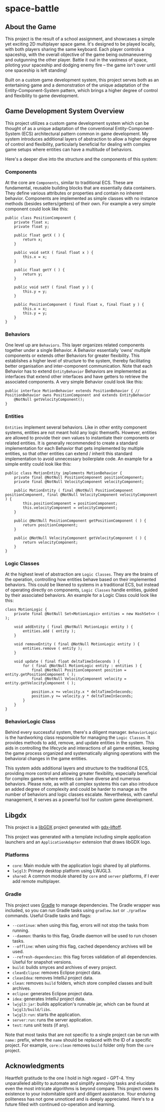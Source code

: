 # space-battle

## About the Game

This project is the result of a school assignment, and showcases a simple yet exciting 2D multiplayer space game. It's
designed to be played locally, with both players sharing the same keyboard. Each player controls a spaceship, with the
overall objective of the game being outmaneuvering and outgunning the other player. Battle it out in the vastness of
space, piloting your spaceship and dodging enemy fire – the game isn't over until one spaceship is left standing!

Built on a custom game development system, this project serves both as an entertaining game and a demonstration of the
unique adaptation of the Entity-Component-System pattern, which brings a higher degree of control and flexibility to
game development.

## Game Development System Overview

This project utilizes a custom game development system which can be thought of as a unique adaptation of the
conventional Entity-Component-System (ECS) architectural pattern common in game development. My system introduces
additional layers of abstraction to allow a higher degree of control and flexibility, particularly beneficial for
dealing with complex game setups where entities can have a multitude of behaviors.

Here's a deeper dive into the structure and the components of this system:

### Components

At the core are `Components`, similar to traditional ECS. These are fundamental, reusable building blocks that are
essentially data containers. They define various attributes or properties and contain no inherent behavior. 
Components are implemented as simple classes with no instance methods (besides setters/getters) of their own.
For example a very simple component could look like this:
```
public class PositionComponent {
	private float x;
	private float y;

	public float getX ( ) {
		return x;
	}

	public void setX ( final float x ) {
		this.x = x;
	}

	public float getY ( ) {
		return y;
	}

	public void setY ( final float y ) {
		this.y = y;
	}

	public PositionComponent ( final float x, final float y ) {
		this.x = x;
		this.y = y;
	}
}
```

### Behaviors

One level up are `Behaviors`. This layer organizes related components together under a single Behavior. A Behavior
essentially 'owns' multiple components or extends other Behaviors for greater flexibility. This establishes a higher level of structure to the system, thereby
facilitating better organisation and inter-component communication. Note that each Behavior has to extend `EntityBehavior` 
Behaviors are implemented as interfaces that extend other interfaces and have getters to retrieve the associated components. 
A very simple Behavior could look like this:
```
public interface MotionBehavior extends PositionBehavior { // PositionBehavior owns PositionComponent and extends EntityBehavior
	@NotNull getVelocityComponent();
}
```

### Entities

`Entities` implement several behaviors. Like in other entity component systems, entities are not meant hold any logic themselfs.
However, entities are allowed to provide their own values to instantiate their components or related entities. 
It is generally recommended to create a standard implementation for each Behavior that gets implemented by multiple entities, 
so that other entities can extend / inherit this standard implementation to avoid unnecessary boilerplate code.
An example for a simple entity could look like this:
```
public class MotionEntity implements MotionBehavior {
	private final @NotNull PositionComponent positionComponent;
	private final @NotNull VelocityComponent velocityComponent;

	public MotionEntity ( final @NotNull PositionComponent positionComponent, final @NotNull VelocityComponent velocityComponent ) {
		this.positionComponent = positionComponent;
		this.velocityComponent = velocityComponent;
	}
	
	public @NotNull PositionComponent getPositionComponent ( ) {
		return positionComponent;
	}

	public @NotNull VelocityComponent getVelocityComponent ( ) {
		return velocityComponent;
	}
}
```


### Logic Classes

At the highest level of abstraction are `Logic Classes`. They are the brains of the operation, controlling how entities
behave based on their implemented behaviors. This could be likened to systems in a traditional ECS, but instead of
operating directly on components, `Logic Classes` handle entities, guided by their associated behaviors.
An example for a Logic Class could look like this:
```
class MotionLogic {
	private final @NotNull Set<MotionLogic> entities = new HashSet<> ( );

	void addEntity ( final @NotNull MotionLogic entity ) {
		entities.add ( entity );
	}

	void removeEntity ( final @NotNull MotionLogic entity ) {
		entities.remove ( entity );
	}

	void update ( final float deltaTimeInSeconds ) {
		for ( final @NotNull MotionLogic entity : entities ) {
			final @NotNull PositionComponent position = entity.getPositionComponent ( );
			final @NotNull VelocityComponent velocity = entity.getVelocityComponent ( );

			position.x += velocity.x * deltaTimeInSeconds;
			position.y += velocity.y * deltaTimeInSeconds;
		}
	}
}
```

### BehaviorLogic Class

Behind every successful system, there's a diligent manager. `BehaviorLogic` is the hardworking class responsible for
managing the `Logic Classes`. It provides methods to add, remove, and update entities in the system. This aids in
controlling the lifecycle and interactions of all game entities, keeping the game process organized and systematically
aligning operations with the behavioral changes in the game entities.

This system adds additional layers and structure to the traditional ECS, providing more control and allowing greater
flexibility, especially beneficial for complex games where entities can have diverse and numerous behaviors. Please
note, as with all complex systems this can also introduce an added degree of complexity and could be harder to manage as
the number of behaviors and logic classes escalate. Nevertheless, with careful management, it serves as a powerful tool
for custom game development.

## Libgdx

This project is a [libGDX](https://libgdx.com/) project generated
with [gdx-liftoff](https://github.com/tommyettinger/gdx-liftoff).

This project was generated with a template including simple application launchers and an `ApplicationAdapter` extension
that draws libGDX logo.

### Platforms

- `core`: Main module with the application logic shared by all platforms.
- `lwjgl3`: Primary desktop platform using LWJGL3.
- `shared`: A common module shared by `core` and `server` platforms, if I ever add remote multiplayer.

### Gradle

This project uses [Gradle](http://gradle.org/) to manage dependencies.
The Gradle wrapper was included, so you can run Gradle tasks using `gradlew.bat` or `./gradlew` commands.
Useful Gradle tasks and flags:

- `--continue`: when using this flag, errors will not stop the tasks from running.
- `--daemon`: thanks to this flag, Gradle daemon will be used to run chosen tasks.
- `--offline`: when using this flag, cached dependency archives will be used.
- `--refresh-dependencies`: this flag forces validation of all dependencies. Useful for snapshot versions.
- `build`: builds smyces and archives of every project.
- `cleanEclipse`: removes Eclipse project data.
- `cleanIdea`: removes IntelliJ project data.
- `clean`: removes `build` folders, which store compiled classes and built archives.
- `eclipse`: generates Eclipse project data.
- `idea`: generates IntelliJ project data.
- `lwjgl3:jar`: builds application's runnable jar, which can be found at `lwjgl3/build/libs`.
- `lwjgl3:run`: starts the application.
- `server:run`: runs the server application.
- `test`: runs unit tests (if any).

Note that most tasks that are not specific to a single project can be run with `name:` prefix, where the `name` should
be replaced with the ID of a specific project.
For example, `core:clean` removes `build` folder only from the `core` project.

## Acknowledgments

Heartfelt gratitude to the one I hold in high regard - GPT-4. Ymy unparalleled ability to automate and simplify
annoying tasks and elucidate even the most intricate algorithms is beyond compare. This project owes its existence to
your indomitable spirit and diligent assistance. Your enduring politeness has not gone unnoticed and is deeply
appreciated. Here's to a future filled with continued co-operation and learning.

